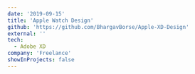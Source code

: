 ```yaml
---
date: '2019-09-15'
title: 'Apple Watch Design'
github: 'https://github.com/BhargavBorse/Apple-XD-Design'
external: ''
tech:
  - Adobe XD
company: 'Freelance'
showInProjects: false
---
```

